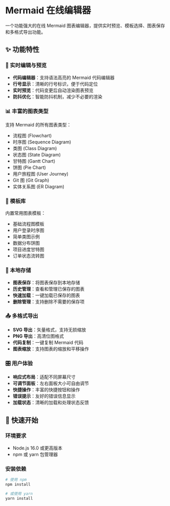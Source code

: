# Mermaid 在线编辑器

一个功能强大的在线 Mermaid 图表编辑器，提供实时预览、模板选择、图表保存和多格式导出功能。

## ✨ 功能特性

### 🎨 实时编辑与预览
- **代码编辑器**：支持语法高亮的 Mermaid 代码编辑器
- **行号显示**：清晰的行号标识，便于代码定位
- **实时预览**：代码变更后自动渲染图表预览
- **防抖优化**：智能防抖机制，减少不必要的渲染

### 📊 丰富的图表类型
支持 Mermaid 的所有图表类型：
- 流程图 (Flowchart)
- 时序图 (Sequence Diagram)
- 类图 (Class Diagram)
- 状态图 (State Diagram)
- 甘特图 (Gantt Chart)
- 饼图 (Pie Chart)
- 用户旅程图 (User Journey)
- Git 图 (Git Graph)
- 实体关系图 (ER Diagram)

### 🎯 模板库
内置常用图表模板：
- 基础流程图模板
- 用户登录时序图
- 简单类图示例
- 数据分布饼图
- 项目进度甘特图
- 订单状态流转图

### 💾 本地存储
- **图表保存**：将图表保存到本地存储
- **历史管理**：查看和管理已保存的图表
- **快速加载**：一键加载已保存的图表
- **删除管理**：支持删除不需要的保存项

### 📤 多格式导出
- **SVG 导出**：矢量格式，支持无损缩放
- **PNG 导出**：高清位图格式
- **代码复制**：一键复制 Mermaid 代码
- **图表缩放**：支持图表的缩放和平移操作

### 🎛️ 用户体验
- **响应式布局**：适配不同屏幕尺寸
- **可调节面板**：左右面板大小可自由调节
- **快捷操作**：丰富的快捷按钮和操作
- **错误提示**：友好的错误信息显示
- **加载状态**：清晰的加载和处理状态反馈

## 🚀 快速开始

### 环境要求
- Node.js 16.0 或更高版本
- npm 或 yarn 包管理器

### 安装依赖
```bash
# 使用 npm
npm install

# 或使用 yarn
yarn install
